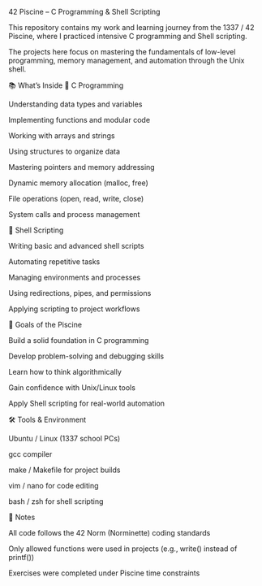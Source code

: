 42 Piscine – C Programming & Shell Scripting

This repository contains my work and learning journey from the 1337 / 42 Piscine, where I practiced intensive C programming and Shell scripting.

The projects here focus on mastering the fundamentals of low-level programming, memory management, and automation through the Unix shell.

📚 What’s Inside
🔹 C Programming

Understanding data types and variables

Implementing functions and modular code

Working with arrays and strings

Using structures to organize data

Mastering pointers and memory addressing

Dynamic memory allocation (malloc, free)

File operations (open, read, write, close)

System calls and process management

🔹 Shell Scripting

Writing basic and advanced shell scripts

Automating repetitive tasks

Managing environments and processes

Using redirections, pipes, and permissions

Applying scripting to project workflows

🚀 Goals of the Piscine

Build a solid foundation in C programming

Develop problem-solving and debugging skills

Learn how to think algorithmically

Gain confidence with Unix/Linux tools

Apply Shell scripting for real-world automation

🛠️ Tools & Environment

Ubuntu / Linux (1337 school PCs)

gcc compiler

make / Makefile for project builds

vim / nano for code editing

bash / zsh for shell scripting

📌 Notes

All code follows the 42 Norm (Norminette) coding standards

Only allowed functions were used in projects (e.g., write() instead of printf())

Exercises were completed under Piscine time constraints

